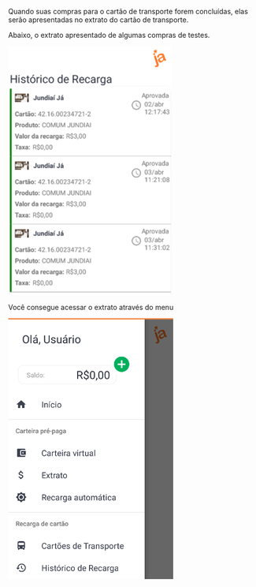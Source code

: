 Quando suas compras para o cartão de transporte forem concluídas, elas serão apresentadas no extrato do cartão de transporte.

Abaixo, o extrato apresentado de algumas compras de testes.

![image.png](/.attachments/image-b7ed2596-c375-49c8-a73a-6799a237a155.png)


Você consegue acessar o extrato através do menu

![image.png](/.attachments/image-9b8c3d28-9e28-4102-ae03-016f4c801b84.png)